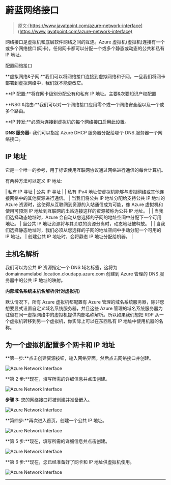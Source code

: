 # 蔚蓝网络接口

> 原文:[https://www.javatpoint.com/azure-network-interface](https://www.javatpoint.com/azure-network-interface)

网络接口是虚拟机和底层软件网络之间的互连。Azure 虚拟机(虚拟机)连接有一个或多个网络接口(网卡)。任何网卡都可以分配一个或多个静态或动态的公共和私有 IP 地址。

配置网络接口

**虚拟网络&子网:**我们可以将网络接口连接到虚拟网络和子网，一旦我们将网卡部署到虚拟网络中，我们就不能更改它。

**IP 配置:**将在网卡级别分配公有和私有 IP 地址。主要&次要知识产权配置

**NSG &路由:**我们可以对一个网络接口应用零个或一个网络安全组以及一个或多个路由。

**IP 转发:**必须为连接到虚拟机的每个网络接口启用此设置。

**DNS 服务器-** 我们可以指定 Azure DHCP 服务器分配给哪个 DNS 服务器一个网络接口。

## IP 地址

它是一个唯一的参考，用于标识使用互联网协议通过网络进行通信的每台计算机。

有两种方法可以定义 IP 地址:

| 私有 IP 寻址 | 公共 IP 寻址 |
| 私有 IPv4 地址使虚拟机能够与虚拟网络或其他连接网络中的其他资源进行通信。 | 当我们将公共 IP 地址分配给支持公共 IP 地址的 Azure 资源时，这使得从互联网到资源的入站通信成为可能，像 Azure 虚拟机和使用可预测 IP 地址到互联网的出站连接这样的资源被称为公共 IP 地址。 |
| 当我们选择动态地址时，Azure 会自动从您选择的子网的地址空间中分配下一个可用地址。 | 当公共 IP 地址资源将与其关联的资源分离时，动态地址被释放。 |
| 当我们选择静态地址时，我们必须从您选择的子网的地址空间中手动分配一个可用的 IP 地址。 | 创建公共 IP 地址时，会将静态 IP 地址分配给机器。 |

## 主机名解析

我们可以为公共 IP 资源指定一个 DNS 域名标签，这将为 domainnamelabel.location.cloudapp.azure.com 创建到 Azure 管理的 DNS 服务器中的公共 IP 地址的映射。

**内部域名系统主机名解析(针对虚拟机)**

默认情况下，所有 Azure 虚拟机都配置有 Azure 管理的域名系统服务器，除非您想要显式设置自定义域名系统服务器，并且这些 Azure 管理的域名系统服务器为驻留在同一虚拟网络中的虚拟机提供内部名称解析。所以如果我们想把 RDP 从一个虚拟机转移到另一个虚拟机，你实际上可以在东西私有 IP 地址中使用机器的名称。

## 为一个虚拟机配置多个网卡和 IP 地址

**第一步:**点击创建资源按钮，输入网络界面。然后点击网络接口并创建。

![Azure Network Interface](../Images/a7db5e3c44639d3ad23b18e29e786371.png)

**第 2 步:**现在，填写所需的详细信息并点击创建。

![Azure Network Interface](../Images/18421913f0dcb346f0b46ec5c902d2d3.png)

**步骤 3:** 您的网络接口将被创建并准备嵌入。

![Azure Network Interface](../Images/b16406f87cfee91e890e9395a198dcc4.png)

**第四步:**再次进入首页，创建一个公共 IP 地址。

![Azure Network Interface](../Images/27f770ace0633f512ec9222c41aae6a6.png)

**第 5 步:**现在，填写所需的详细信息并点击创建。

![Azure Network Interface](../Images/2467f28f184e9a9cfa9b36b096d302af.png)

**第 6 步:**现在，您已经准备好了网卡和 IP 地址供虚拟机使用。

![Azure Network Interface](../Images/95cf7de9adc66bdc4fcae2202050c5cc.png)

* * *